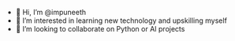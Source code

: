 - 👋 Hi, I’m @impuneeth
- 👀 I’m interested in learning new technology and upskilling myself
- 💞️ I’m looking to collaborate on Python or AI projects

<!---
impuneeth/impuneeth is a ✨ special ✨ repository because its `README.md` (this file) appears on your GitHub profile.
You can click the Preview link to take a look at your changes.
--->
